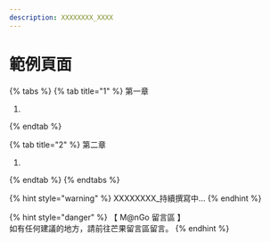 ```yaml
---
description: XXXXXXXX_XXXX
---
```


# 範例頁面

{% tabs %}
{% tab title="1" %}
第一章 &#x20;

1.
{% endtab %}

{% tab title="2" %}
第二章 &#x20;

1.
{% endtab %}
{% endtabs %}

{% hint style="warning" %}
XXXXXXXX\_持續撰寫中...
{% endhint %}

{% hint style="danger" %}
【 M@nGo 留言區 】\
如有任何建議的地方，請前往芒果留言區留言。
{% endhint %}
